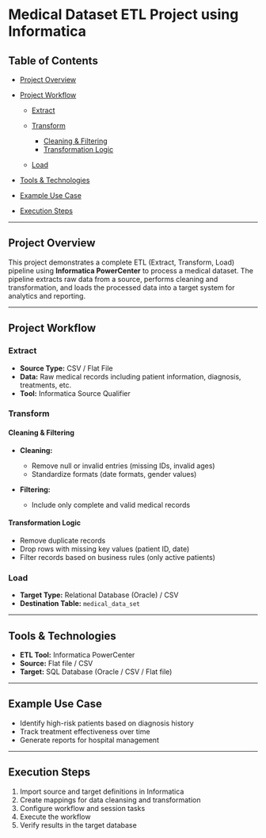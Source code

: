 
# Medical Dataset ETL Project using Informatica

## Table of Contents

* [Project Overview](#project-overview)
* [Project Workflow](#project-workflow)

  * [Extract](#extract)
  * [Transform](#transform)

    * [Cleaning & Filtering](#cleaning--filtering)
    * [Transformation Logic](#transformation-logic)
  * [Load](#load)
* [Tools & Technologies](#tools--technologies)
* [Example Use Case](#example-use-case)
* [Execution Steps](#execution-steps)


---

## Project Overview

This project demonstrates a complete ETL (Extract, Transform, Load) pipeline using **Informatica PowerCenter** to process a medical dataset. The pipeline extracts raw data from a source, performs cleaning and transformation, and loads the processed data into a target system for analytics and reporting.

---

## Project Workflow

### Extract

* **Source Type:** CSV / Flat File
* **Data:** Raw medical records including patient information, diagnosis, treatments, etc.
* **Tool:** Informatica Source Qualifier

### Transform

#### Cleaning & Filtering

* **Cleaning:**

  * Remove null or invalid entries (missing IDs, invalid ages)
  * Standardize formats (date formats, gender values)
* **Filtering:**

  * Include only complete and valid medical records

#### Transformation Logic

* Remove duplicate records
* Drop rows with missing key values (patient ID, date)
* Filter records based on business rules (only active patients)

### Load

* **Target Type:** Relational Database (Oracle) / CSV
* **Destination Table:** `medical_data_set`

---

## Tools & Technologies

* **ETL Tool:** Informatica PowerCenter
* **Source:** Flat file / CSV
* **Target:** SQL Database (Oracle / CSV / Flat file)

---

## Example Use Case

* Identify high-risk patients based on diagnosis history
* Track treatment effectiveness over time
* Generate reports for hospital management

---

## Execution Steps

1. Import source and target definitions in Informatica
2. Create mappings for data cleansing and transformation
3. Configure workflow and session tasks
4. Execute the workflow
5. Verify results in the target database


